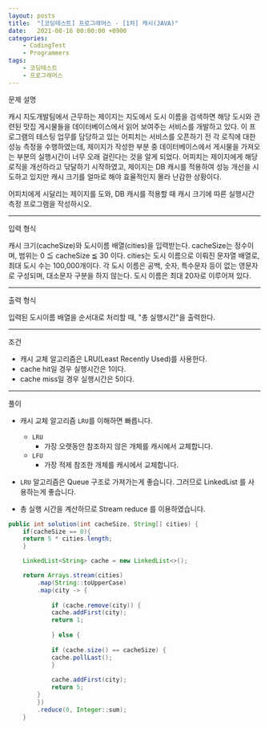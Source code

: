 ```yaml
---
layout: posts
title:  "[코딩테스트] 프로그래머스 - [1차] 캐시(JAVA)"
date:   2021-08-16 00:00:00 +0900
categories: 
    - CodingTest 
    - Programmers
tags: 
    - 코딩테스트
    - 프로그래머스
---
```

문제 설명

캐시
지도개발팀에서 근무하는 제이지는 지도에서 도시 이름을 검색하면 해당 도시와 관련된 맛집 게시물들을 데이터베이스에서 읽어 보여주는 서비스를 개발하고 있다.
이 프로그램의 테스팅 업무를 담당하고 있는 어피치는 서비스를 오픈하기 전 각 로직에 대한 성능 측정을 수행하였는데, 제이지가 작성한 부분 중 데이터베이스에서 게시물을 가져오는 부분의 실행시간이 너무 오래 걸린다는 것을 알게 되었다.
어피치는 제이지에게 해당 로직을 개선하라고 닦달하기 시작하였고, 제이지는 DB 캐시를 적용하여 성능 개선을 시도하고 있지만 캐시 크기를 얼마로 해야 효율적인지 몰라 난감한 상황이다.

어피치에게 시달리는 제이지를 도와, DB 캐시를 적용할 때 캐시 크기에 따른 실행시간 측정 프로그램을 작성하시오.

---
입력 형식

캐시 크기(cacheSize)와 도시이름 배열(cities)을 입력받는다.
cacheSize는 정수이며, 범위는 0 ≦ cacheSize ≦ 30 이다.
cities는 도시 이름으로 이뤄진 문자열 배열로, 최대 도시 수는 100,000개이다.
각 도시 이름은 공백, 숫자, 특수문자 등이 없는 영문자로 구성되며, 대소문자 구분을 하지 않는다. 도시 이름은 최대 20자로 이루어져 있다.

---
출력 형식

입력된 도시이름 배열을 순서대로 처리할 때, "총 실행시간"을 출력한다.

---
조건
- 캐시 교체 알고리즘은 LRU(Least Recently Used)를 사용한다.
- cache hit일 경우 실행시간은 1이다.
- cache miss일 경우 실행시간은 5이다.

---
풀이 

- 캐시 교체 알고리즘 `LRU`를 이해하면 빠릅니다.
    - `LRU`
        - 가장 오랫동안 참조하지 않은 개체를 캐시에서 교체합니다.
    - `LFU`
        - 가장 적제 참조한 개체를 캐시에서 교체합니다.
    
- `LRU` 알고리즘은 Queue 구조로 가져가는게 좋습니다. 그러므로 LinkedList 를 사용하는게 좋습니다.
- 총 실행 시간을 계산하므로 Stream reduce 를 이용하였습니다.


```java
public int solution(int cacheSize, String[] cities) {
    if(cacheSize == 0){
    return 5 * cities.length;
    }

    LinkedList<String> cache = new LinkedList<>();

    return Arrays.stream(cities)
        .map(String::toUpperCase)
        .map(city -> {
    
            if (cache.remove(city)) {
            cache.addFirst(city);
            return 1;
            
            } else {
              
            if (cache.size() == cacheSize) {
            cache.pollLast();
            }
            
            cache.addFirst(city);
            return 5;
        }
        })
        .reduce(0, Integer::sum);
    }
```